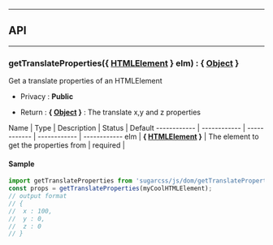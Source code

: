 


-----------------------------
## API
-----------------------------

### getTranslateProperties({ <a class="link" href="https://developer.mozilla.org/fr/docs/Web/API/HTMLElement" target="_blank" title="HTMLElement">HTMLElement</a> } elm) : { <a class="link" href="https://developer.mozilla.org/fr/docs/Web/JavaScript/Reference/Objets_globaux/Object" target="_blank" title="Object">Object</a> }
Get a translate properties of an HTMLElement

- Privacy : **Public**

- Return : **{ <a class="link" href="https://developer.mozilla.org/fr/docs/Web/JavaScript/Reference/Objets_globaux/Object" target="_blank" title="Object">Object</a> }** : The translate x,y and z properties

Name | Type | Description | Status | Default
------------ | ------------ | ------------ | ------------ | ------------
elm | **{ <a class="link" href="https://developer.mozilla.org/fr/docs/Web/API/HTMLElement" target="_blank" title="HTMLElement">HTMLElement</a> }** | The element to get the properties from | required | 


#### Sample
```js
import getTranslateProperties from 'sugarcss/js/dom/getTranslateProperties'
const props = getTranslateProperties(myCoolHTMLElement);
// output format
// {
// 	x : 100,
// 	y : 0,
// 	z : 0
// }

```


